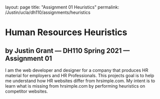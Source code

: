 layout: page
title: "Assignment 01 Heuristics"
permalink: /Justin/ucla/dh110/assignments/heuristics

# Human Resources Heuristics
## by Justin Grant — DH110 Spring 2021 — Assignment 01

I am the web developer and designer for a company that produces HR material for employers and HR Professionals.  This projects goal is to help me understand how HR websites differ from hrsimple.com. My intent is to learn what is missing from hrsimple.com by performing heuristics on competitor websites. 

